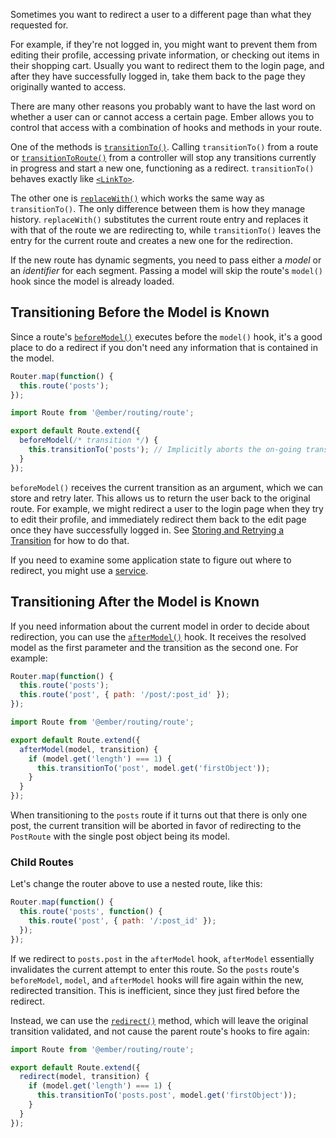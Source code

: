 Sometimes you want to redirect a user to a different page than what they requested for.

For example, if they're not logged in, you might want to prevent them from editing their profile, accessing private information,
or checking out items in their shopping cart.
Usually you want to redirect them to the login page, and after they have successfully logged in, take them back to the page they originally wanted to access.

There are many other reasons you probably want to have the last word on whether a user can or cannot access a certain page.
Ember allows you to control that access with a combination of hooks and methods in your route.

One of the methods is [`transitionTo()`](https://api.emberjs.com/ember/3.14/classes/Route/methods/transitionTo?anchor=transitionTo).
Calling `transitionTo()` from a route or
[`transitionToRoute()`](https://api.emberjs.com/ember/3.14/classes/Controller/methods/transitionToRoute?anchor=transitionToRoute) from a controller will stop any transitions currently in progress and start a new one, functioning as a redirect.
`transitionTo()` behaves exactly like [`<LinkTo>`](../../templates/links/).

The other one is [`replaceWith()`](https://api.emberjs.com/ember/3.14/classes/Route/methods/transitionTo?anchor=replaceWith/) which works the same way as `transitionTo()`.
The only difference between them is how they manage history.
`replaceWith()` substitutes the current route entry and replaces it with that of the route we are redirecting to,
while `transitionTo()` leaves the entry for the current route and creates a new one for the redirection.

If the new route has dynamic segments, you need to pass either a _model_ or an _identifier_ for each segment.
Passing a model will skip the route's `model()` hook since the model is already loaded.

## Transitioning Before the Model is Known

Since a route's [`beforeModel()`](https://api.emberjs.com/ember/3.14/classes/Route/methods/transitionTo?anchor=beforeModel) executes before the `model()` hook,
it's a good place to do a redirect if you don't need any information that is contained in the model.

```javascript {data-filename=app/router.js}
Router.map(function() {
  this.route('posts');
});
```

```javascript {data-filename=app/routes/index.js}
import Route from '@ember/routing/route';

export default Route.extend({
  beforeModel(/* transition */) {
    this.transitionTo('posts'); // Implicitly aborts the on-going transition.
  }
});
```

`beforeModel()` receives the current transition as an argument, which we can store and retry later.
This allows us to return the user back to the original route.
For example, we might redirect a user to the login page when they try to edit their profile, and immediately redirect
them back to the edit page once they have successfully logged in.
See [Storing and Retrying a Transition](../preventing-and-retrying-transitions/#toc_storing-and-retrying-a-transition)
for how to do that.

If you need to examine some application state to figure out where to redirect,
you might use a [service](../../applications/services/).

## Transitioning After the Model is Known

If you need information about the current model in order to decide about redirection, you can use the [`afterModel()`](https://api.emberjs.com/ember/3.14/classes/Route/methods/transitionTo?anchor=afterModel) hook.
It receives the resolved model as the first parameter and the transition as the second one.
For example:

```javascript {data-filename=app/router.js}
Router.map(function() {
  this.route('posts');
  this.route('post', { path: '/post/:post_id' });
});
```

```javascript {data-filename=app/routes/posts.js}
import Route from '@ember/routing/route';

export default Route.extend({
  afterModel(model, transition) {
    if (model.get('length') === 1) {
      this.transitionTo('post', model.get('firstObject'));
    }
  }
});
```

When transitioning to the `posts` route if it turns out that there is only one post,
the current transition will be aborted in favor of redirecting to the `PostRoute`
with the single post object being its model.

### Child Routes

Let's change the router above to use a nested route, like this:

```javascript {data-filename=app/router.js}
Router.map(function() {
  this.route('posts', function() {
    this.route('post', { path: '/:post_id' });
  });
});
```

If we redirect to `posts.post` in the `afterModel` hook, `afterModel`
essentially invalidates the current attempt to enter this route. So the `posts`
route's `beforeModel`, `model`, and `afterModel` hooks will fire again within
the new, redirected transition. This is inefficient, since they just fired
before the redirect.

Instead, we can use the [`redirect()`](https://api.emberjs.com/ember/3.14/classes/Route/methods/transitionTo?anchor=redirect) method, which will leave the original
transition validated, and not cause the parent route's hooks to fire again:

```javascript {data-filename=app/routes/posts.js}
import Route from '@ember/routing/route';

export default Route.extend({
  redirect(model, transition) {
    if (model.get('length') === 1) {
      this.transitionTo('posts.post', model.get('firstObject'));
    }
  }
});
```

<!-- eof - needed for pages that end in a code block  -->
